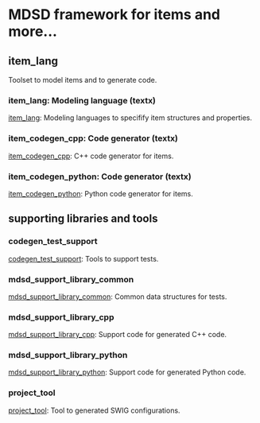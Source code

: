 # MDSD framework for items and more...

## item_lang

Toolset to model items and to generate code.

### item_lang: Modeling language (textx)

[item_lang](item_lang): Modeling languages to specifify item structures and properties.

### item_codegen_cpp: Code generator (textx)

[item_codegen_cpp](item_codegen_cpp): C++ code generator for items.

### item_codegen_python: Code generator (textx)

[item_codegen_python](item_codegen_python): Python code generator for items.

## supporting libraries and tools

### codegen_test_support

[codegen_test_support](codegen_test_support): Tools to support tests.

### mdsd_support_library_common

[mdsd_support_library_common](mdsd_support_library_common): Common data structures for tests.

### mdsd_support_library_cpp

[mdsd_support_library_cpp](mdsd_support_library_cpp): Support code for generated C++ code.

### mdsd_support_library_python

[mdsd_support_library_python](mdsd_support_library_python): Support code for generated Python code.

### project_tool

[project_tool](project_tool): Tool to generated SWIG configurations.
